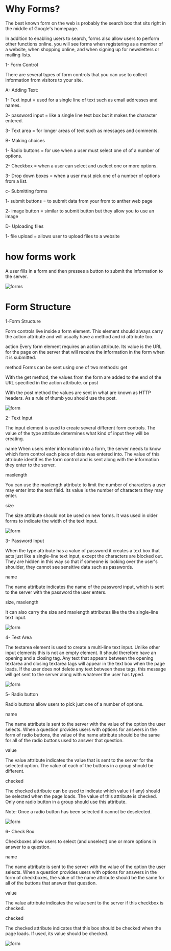 # Why Forms?

The best known form on the web is probably the search box that sits right in the middle of Google's homepage.

In addition to enabling users to search, forms also allow users to perform other functions online. you will see forms when registering as a member of a website, when shopping online, and when signing up for newsletters or mailing lists.

1- Form Control

There are several types of form controls that you can use to collect information from visitors to your site.

A- Adding Text:

1- Text input = used for a single line of text such as email addresses and names.

2- password input = like a single line text box but it makes the character entered.

3- Text area = for longer areas of text such as messages and comments.

B- Making choices

1- Radio buttons = for use when a user must select one of of a number of options.

2- Checkbox = when a user can select and uselect one or more options.

3- Drop down boxes = when a user must pick one of a number of options from a list.

c- Submitting forms

1- submit buttons = to submit data from your from to anther web page

2- image button = similar to submit button but they allow you to use an image

D- Uploading files

1- file upload = allows user to upload files to a website

# how forms work

A user fills in a form and then presses a button to submit the information to the server.

![forms](https://github.com/naeemmusamh/Reading-note/blob/main/IMAGE\form.jpg)

# Form Structure

1-Form Structure

Form controls live inside a form element. This element should always carry the action attribute and will usually have a method and id attribute too.

action
Every form element requires an action attribute. Its value is the URL for the page on the server that will receive the information in the form when it is submitted.

method
Forms can be sent using one of two methods: get 

With the get method, the values from the form are added to the end of the URL specified in the action attribute.
or
post

With the post method the values are sent in what are known as HTTP headers. As a rule of thumb you should use the post.

![form](https://github.com/naeemmusamh/Reading-note/blob/main/IMAGE\form1.jpg)

2- Text Input

The input element is used to create several different form controls. The value of the type attribute determines what kind of input they will be creating.

name
When users enter information into a form, the server needs to know which form control each
piece of data was entered into.
The value of this attribute identifies the form control and is sent along with the information they enter to the server.

maxlength

You can use the maxlength attribute to limit the number of characters a user may enter into the text field. Its value is the number of characters they may enter.

size

The size attribute should not be used on new forms. It was used in older forms to indicate the width of the text input.

![form](https://github.com/naeemmusamh/Reading-note/blob/main/IMAGE\form2.jpg)

3- Password Input

When the type attribute has a value of password it creates a text box that acts just like a single-line text input, except the characters are blocked out. They are hidden in this way so that if someone is looking over the user's shoulder, they cannot see sensitive data such as passwords.

name

The name attribute indicates the name of the password input, which is sent to the server with the password the user enters.

size, maxlength

It can also carry the size and maxlength attributes like the the single-line text input.

![form](https://github.com/naeemmusamh/Reading-note/blob/main/IMAGE\form3.jpg)

4- Text Area

The textarea element is used to create a multi-line text input. Unlike other input elements this is not an empty element. It should therefore have an opening and a closing tag. Any text that appears between the opening textarea and closing textarea tags will appear in the text box when the page loads. If the user does not delete any text between these tags, this message will get sent to the server along with whatever the user has typed.

![form](https://github.com/naeemmusamh/Reading-note/blob/main/IMAGE\form4.jpg)

5- Radio button

Radio buttons allow users to pick just one of a number of options.

name

The name attribute is sent to the server with the value of the option the user selects. When a question provides users with options for answers in the form of radio buttons, the value of the name attribute should be the same for all of the radio buttons used to answer that question.

value

The value attribute indicates the value that is sent to the server for the selected option. The value of each of the buttons in a group should be different.

checked

The checked attribute can be used to indicate which value (if any) should be selected when the page loads. The value of this attribute is checked. Only one radio button in a group should use this attribute.

Note: Once a radio button has been selected it cannot be deselected.

![form](https://github.com/naeemmusamh/Reading-note/blob/main/IMAGE\form5.jpg)

6- Check Box

Checkboxes allow users to select (and unselect) one or more options in answer to a question.

name

The name attribute is sent to the server with the value of the option the user selects. When a question provides users with options for answers in the form of checkboxes, the value of the name attribute should be the same for all of the buttons that answer that question.

value

The value attribute indicates the value sent to the server if this checkbox is checked.

checked

The checked attribute indicates that this box should be checked when the page loads. If used, its value should be checked.

![form](https://github.com/naeemmusamh/Reading-note/blob/main/IMAGE\form6.jpg)